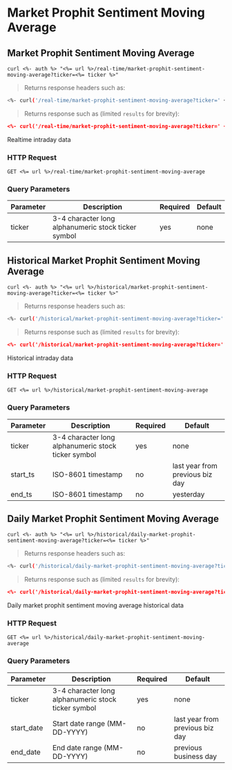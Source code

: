 
# Market Prophit Sentiment Moving Average


## Market Prophit Sentiment Moving Average

```shell
curl <%- auth %> "<%= url %>/real-time/market-prophit-sentiment-moving-average?ticker=<%= ticker %>"
```

> Returns response headers such as:

```bash
<%- curl('/real-time/market-prophit-sentiment-moving-average?ticker=' + ticker + ' -s -D- -o/dev/null') %>
```

> Returns response such as (limited `results` for brevity):

```json
<%- curl('/real-time/market-prophit-sentiment-moving-average?ticker=' + ticker) %>
```

Realtime intraday data

### HTTP Request

`GET <%= url %>/real-time/market-prophit-sentiment-moving-average`

### Query Parameters

Parameter | Description | Required | Default
--------- | ----------- | -------- | -------
ticker | 3-4 character long alphanumeric stock ticker symbol | yes | none



## Historical Market Prophit Sentiment Moving Average

```shell
curl <%- auth %> "<%= url %>/historical/market-prophit-sentiment-moving-average?ticker=<%= ticker %>"
```

> Returns response headers such as:

```bash
<%- curl('/historical/market-prophit-sentiment-moving-average?ticker=' + ticker + ' -s -D- -o/dev/null') %>
```

> Returns response such as (limited `results` for brevity):

```json
<%- curl('/historical/market-prophit-sentiment-moving-average?ticker=' + ticker) %>
```

Historical intraday data

### HTTP Request

`GET <%= url %>/historical/market-prophit-sentiment-moving-average`

### Query Parameters

Parameter | Description | Required | Default
--------- | ----------- | -------- | -------
ticker | 3-4 character long alphanumeric stock ticker symbol | yes | none
start_ts | ISO-8601 timestamp | no | last year from previous biz day
end_ts | ISO-8601 timestamp | no | yesterday


## Daily Market Prophit Sentiment Moving Average

```shell
curl <%- auth %> "<%= url %>/historical/daily-market-prophit-sentiment-moving-average?ticker=<%= ticker %>"
```

> Returns response headers such as:

```bash
<%- curl('/historical/daily-market-prophit-sentiment-moving-average?ticker=' + ticker + ' -s -D- -o/dev/null') %>
```

> Returns response such as (limited `results` for brevity):

```json
<%- curl('/historical/daily-market-prophit-sentiment-moving-average?ticker=' + ticker) %>
```

Daily market prophit sentiment moving average historical data

### HTTP Request

`GET <%= url %>/historical/daily-market-prophit-sentiment-moving-average`

### Query Parameters

Parameter | Description | Required | Default
--------- | ----------- | -------- | -------
ticker | 3-4 character long alphanumeric stock ticker symbol | yes | none
start_date | Start date range (MM-DD-YYYY) | no | last year from previous biz day
end_date | End date range (MM-DD-YYYY) | no | previous business day
